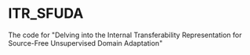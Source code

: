 # ITR_SFUDA
The code for "Delving into the Internal Transferability Representation  for Source-Free Unsupervised Domain Adaptation"
